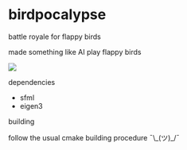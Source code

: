 # birdpocalypse

battle royale for flappy birds

made something like AI play flappy birds

![](assets/doc/ill_erase_you_woo_woo_woo.gif)

dependencies 

- sfml
- eigen3

building

follow the usual cmake building procedure ¯\\\_(ツ)\_/¯


